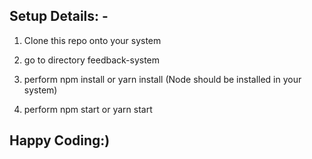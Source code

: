 Setup Details: -
--------------------

1. Clone this repo onto your system

2. go to directory feedback-system

3. perform npm install or yarn install (Node should be installed in your system)

4. perform npm start or yarn start

Happy Coding:)
---------------------
